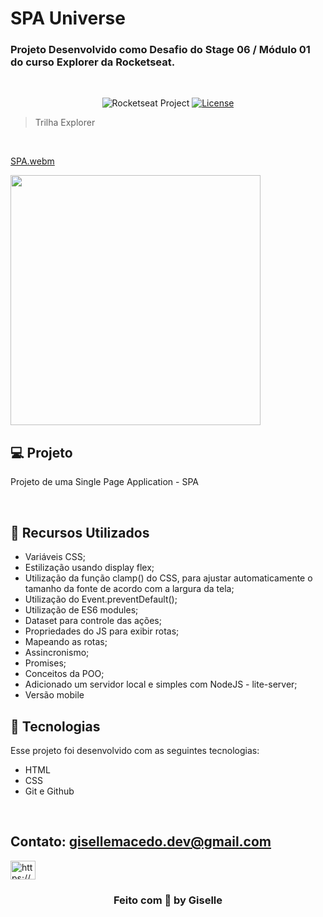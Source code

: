 # SPA Universe

### Projeto Desenvolvido como Desafio do Stage 06 / Módulo 01 do curso Explorer da Rocketseat.

<br/>

<p align="center">
  <img src="https://img.shields.io/static/v1?label=Rocketseat&message=Education&color=8257e5&labelColor=202024" alt="Rocketseat Project" />
  <a href="LICENSE"><img  src="https://img.shields.io/static/v1?label=License&message=MIT&color=8257e5&labelColor=202024" alt="License"></a>
</p>

> Trilha Explorer

<br/>

[SPA.webm](https://github.com/Gisellebm/SPA_Stage6/assets/55713609/aaf658c2-4544-4123-ac6e-e111e85272a1)



<img src="./assets/mobile.gif" height="400px" />

<br/>

## 💻 Projeto

Projeto de uma Single Page Application - SPA

<br/>

## 🚀 Recursos Utilizados

- Variáveis CSS;
- Estilização usando display flex;
- Utilização  da função clamp() do CSS, para ajustar automaticamente o tamanho da fonte de acordo com a largura da tela;
- Utilização do Event.preventDefault();
- Utilização de ES6 modules;
- Dataset para controle das ações;
- Propriedades do JS para exibir rotas;
- Mapeando as rotas;
- Assincronismo;
- Promises;
- Conceitos da POO;
- Adicionado um servidor local e simples com NodeJS - lite-server;
- Versão mobile
  <br/>

## 🚀 Tecnologias

Esse projeto foi desenvolvido com as seguintes tecnologias:

- HTML
- CSS
- Git e Github

<br/>

## Contato: gisellemacedo.dev@gmail.com

<a href="https://www.linkedin.com/in/giselle-brasil-macedo-729113137/" target="_blank"><img src="https://raw.githubusercontent.com/rahuldkjain/github-profile-readme-generator/master/src/images/icons/Social/linked-in-alt.svg" alt="https://www.linkedin.com/in/giselle-brasil-macedo-729113137/" height="30" width="40" /></a>
<br/>




<h3 align="center">Feito com 💜 by Giselle</h3>

